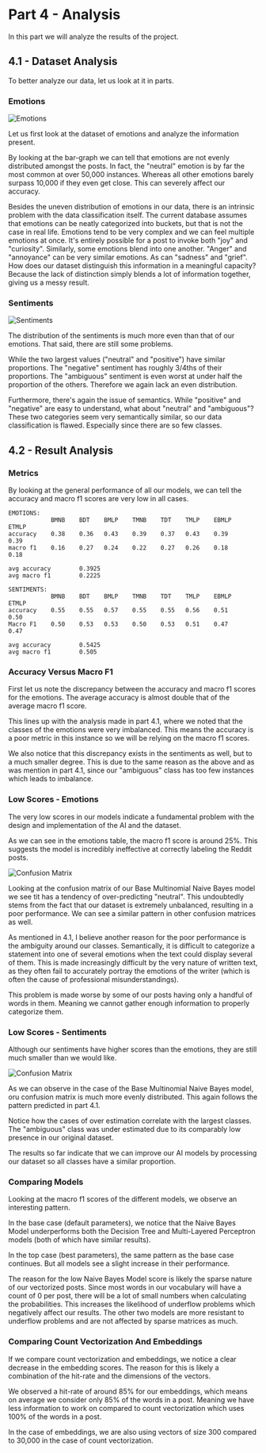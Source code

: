 # Part 4 - Analysis
In this part we will analyze the results of the project.
## 4.1 - Dataset Analysis

To better analyze our data, let us look at it in parts.

### Emotions

![Emotions](emotions.png)

Let us first look at the dataset of emotions and analyze the information present.

By looking at the bar-graph we can tell that emotions are not evenly distributed amongst the posts. In fact, the "neutral" emotion is by far the most common at over 50,000 instances. Whereas all other emotions barely surpass 10,000 if they even get close. This can severely affect our accuracy.

Besides the uneven distribution of emotions in our data, there is an intrinsic problem with the data classification itself. The current database assumes that emotions can be neatly categorized into buckets, but that is not the case in real life. Emotions tend to be very complex and we can feel multiple emotions at once. It's entirely possible for a post to invoke both "joy" and "curiosity". Similarly, some emotions blend into one another. "Anger" and "annoyance" can be very similar emotions. As can "sadness" and "grief". How does our dataset distinguish this information in a meaningful capacity? Because the lack of distinction simply blends a lot of information together, giving us a messy result.

### Sentiments

![Sentiments](sentiments.png)

The distribution of the sentiments is much more even than that of our emotions. That said, there are still some problems.

While the two largest values ("neutral" and "positive") have similar proportions. The "negative" sentiment has roughly 3/4ths  of their proportions. The "ambiguous" sentiment is even worst at under half the proportion of the others. Therefore we again lack an even distribution.

Furthermore, there's again the issue of semantics. While "positive" and "negative" are easy to understand, what about "neutral" and "ambiguous"? These two categories seem very semantically similar, so our data classification is flawed. Especially since there are so few classes.

## 4.2 - Result Analysis

### Metrics

By looking at the general performance of all our models, we can tell the accuracy and macro f1 scores are very low in all cases.
```
EMOTIONS:
            BMNB    BDT    BMLP    TMNB    TDT    TMLP    EBMLP    ETMLP			
accuracy    0.38    0.36   0.43    0.39    0.37   0.43    0.39     0.39
macro f1    0.16    0.27   0.24    0.22    0.27   0.26    0.18     0.18

avg accuracy		0.3925
avg macro f1 		0.2225

```

```
SENTIMENTS:
            BMNB    BDT    BMLP    TMNB    TDT    TMLP    EBMLP    ETMLP			
accuracy    0.55    0.55   0.57    0.55    0.55   0.56    0.51     0.50
Macro F1    0.50    0.53   0.53    0.50    0.53   0.51    0.47     0.47

avg accuracy		0.5425
avg macro f1 		0.505

```

### Accuracy Versus Macro F1

First let us note the discrepancy between the accuracy and macro f1 scores for the emotions. The average accuracy is almost double that of the average macro f1 score.

This lines up with the analysis made in part 4.1, where we noted that the classes of the emotions were very imbalanced. This means the accuracy is a poor metric in this instance so we will be relying on the macro f1 scores.

We also notice that this discrepancy exists in the sentiments as well, but to a much smaller degree. This is due to the same reason as the above and as was mention in part 4.1, since our "ambiguous" class has too few instances which leads to imbalance.

### Low Scores - Emotions

The very low scores in our models indicate a fundamental problem with the design and implementation of the AI and the dataset.

As we can see in the emotions table, the macro f1 score is around 25%. This suggests the model is incredibly ineffective at correctly labeling the Reddit posts.

![Confusion Matrix](confusion-matrix-emotions.png)

Looking at the confusion matrix of our Base Multinomial Naive Bayes model we see tit has a tendency of over-predicting "neutral". This undoubtedly stems from the fact that our dataset is extremely unbalanced, resulting in a poor performance. We can see a similar pattern in other confusion matrices as well.

As mentioned in 4.1, I believe another reason for the poor performance is the ambiguity around our classes. Semantically, it is difficult to categorize a statement into one of several emotions when the text could display several of them. This is made increasingly difficult by the very nature of written text, as they often fail to accurately portray the emotions of the writer (which is often the cause of professional misunderstandings).

This problem is made worse by some of our posts having only a handful of words in them. Meaning we cannot gather enough information to properly categorize them.

### Low Scores - Sentiments

Although our sentiments have higher scores than the emotions, they are still much smaller than we would like.

![Confusion Matrix](confusion-matrix-sentiments.png)

As we can observe in the case of the Base Multinomial Naive Bayes model, oru confusion matrix is much more evenly distributed. This again follows the pattern predicted in part 4.1.

Notice how the cases of over estimation correlate with the largest classes. The "ambiguous" class was under estimated due to its comparably low presence in our original dataset.

The results so far indicate that we can improve our AI models by processing our dataset so all classes have a similar proportion.

### Comparing Models

Looking at the macro f1 scores of the different models, we observe an interesting pattern.

In the base case (default parameters), we notice that the Naive Bayes Model underperforms both the Decision Tree and Multi-Layered Perceptron models (both of which have similar results).

In the top case (best parameters), the same pattern as the base case continues. But all models see a slight increase in their performance.

The reason for the low Naive Bayes Model score is likely the sparse nature of our vectorized posts. Since most words in our vocabulary will have a count of 0 per post, there will be a lot of small numbers when calculating the probabilities. This increases the likelihood of underflow problems which negatively affect our results. The other two models are more resistant to underflow problems and are not affected by sparse matrices as much.

### Comparing Count Vectorization And Embeddings

If we compare count vectorization and embeddings, we notice a clear decrease in the embedding scores. The reason for this is likely a combination of the hit-rate and the dimensions of the vectors.

We observed a hit-rate of around 85% for our embeddings, which means on average we consider only 85% of the words in a post. Meaning we have less information to work on compared to count vectorization which uses 100% of the words in a post.

In the case of embeddings, we are also using vectors of size 300 compared to 30,000 in the case of count vectorization. 












